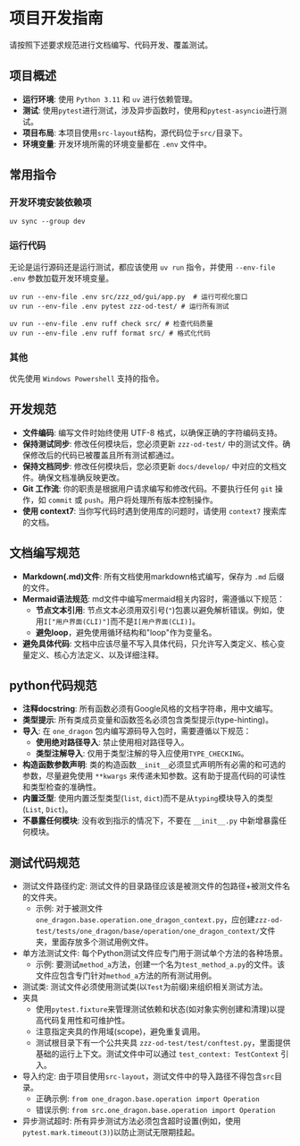 # 项目开发指南

请按照下述要求规范进行文档编写、代码开发、覆盖测试。

## 项目概述

- **运行环境**: 使用 `Python 3.11` 和 `uv` 进行依赖管理。
- **测试**: 使用`pytest`进行测试，涉及异步函数时，使用和`pytest-asyncio`进行测试。
- **项目布局**: 本项目使用`src-layout`结构，源代码位于`src/`目录下。
- **环境变量**: 开发环境所需的环境变量都在 `.env` 文件中。

## 常用指令

### 开发环境安装依赖项

```shell
uv sync --group dev
```

### 运行代码

无论是运行源码还是运行测试，都应该使用 `uv run` 指令，并使用 `--env-file .env` 参数加载开发环境变量。

```
uv run --env-file .env src/zzz_od/gui/app.py  # 运行可视化窗口
uv run --env-file .env pytest zzz-od-test/ # 运行所有测试

uv run --env-file .env ruff check src/ # 检查代码质量
uv run --env-file .env ruff format src/ # 格式化代码
```

### 其他

优先使用 `Windows Powershell` 支持的指令。

## 开发规范
- **文件编码**: 编写文件时始终使用 UTF-8 格式，以确保正确的字符编码支持。
- **保持测试同步**: 修改任何模块后，您必须更新 `zzz-od-test/` 中的测试文件。确保修改后的代码已被覆盖且所有测试都通过。
- **保持文档同步**: 修改任何模块后，您必须更新 `docs/develop/` 中对应的文档文件。确保文档准确反映更改。
- **Git 工作流**: 你的职责是根据用户请求编写和修改代码。不要执行任何 `git` 操作，如 `commit` 或 `push`。用户将处理所有版本控制操作。
- **使用 context7**: 当你写代码时遇到使用库的问题时，请使用 `context7` 搜索库的文档。

## 文档编写规范
- **Markdown(.md)文件**: 所有文档使用markdown格式编写，保存为 `.md` 后缀的文件。
- **Mermaid语法规范**: md文件中编写mermaid相关内容时，需遵循以下规范：
  - **节点文本引用**: 节点文本必须用双引号(`"`)包裹以避免解析错误。例如，使用`I["用户界面(CLI)"]`而不是`I[用户界面(CLI)]`。
  - **避免loop**，避免使用循环结构和"loop"作为变量名。
- **避免具体代码**: 文档中应该尽量不写入具体代码，只允许写入类定义、核心变量定义、核心方法定义、以及详细注释。  

## python代码规范
- **注释docstring**: 所有函数必须有Google风格的文档字符串，用中文编写。
- **类型提示**: 所有类成员变量和函数签名必须包含类型提示(type-hinting)。
- **导入**: 在 `one_dragon` 包内编写源码导入包时，需要遵循以下规范：
  - **使用绝对路径导入**: 禁止使用相对路径导入。
  - **类型注解导入**: 仅用于类型注解的导入应使用`TYPE_CHECKING`。
- **构造函数参数声明**: 类的构造函数`__init__`必须显式声明所有必需的和可选的参数，尽量避免使用 `**kwargs` 来传递未知参数。这有助于提高代码的可读性和类型检查的准确性。
- **内置泛型**: 使用内置泛型类型(`list`, `dict`)而不是从`typing`模块导入的类型(`List`, `Dict`)。
- **不暴露任何模块**: 没有收到指示的情况下，不要在 `__init__.py` 中新增暴露任何模块。

## 测试代码规范

- 测试文件路径约定: 测试文件的目录路径应该是被测文件的包路径+被测文件名的文件夹。
  - 示例: 对于被测文件`one_dragon.base.operation.one_dragon_context.py`，应创建`zzz-od-test/tests/one_dragon/base/operation/one_dragon_context/`文件夹，里面存放多个测试用例文件。
- 单方法测试文件: 每个Python测试文件应专门用于测试单个方法的各种场景。
  - 示例: 要测试`method_a`方法，创建一个名为`test_method_a.py`的文件。该文件应包含专门针对`method_a`方法的所有测试用例。
- 测试类: 测试文件必须使用测试类(以`Test`为前缀)来组织相关测试方法。
- 夹具
  - 使用`pytest.fixture`来管理测试依赖和状态(如对象实例创建和清理)以提高代码复用性和可维护性。
  - 注意指定夹具的作用域(scope)，避免重复调用。
  - 测试根目录下有一个公共夹具 `zzz-od-test/test/conftest.py`，里面提供基础的运行上下文。测试文件中可以通过 `test_context: TestContext` 引入。
- 导入约定: 由于项目使用`src-layout`，测试文件中的导入路径不得包含`src`目录。
  - 正确示例: `from one_dragon.base.operation import Operation`
  - 错误示例: `from src.one_dragon.base.operation import Operation`
- 异步测试超时: 所有异步测试方法必须包含超时设置(例如，使用`pytest.mark.timeout(3)`)以防止测试无限期挂起。
